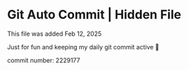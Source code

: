 # Git Auto Commit | Hidden File

This file was added Feb 12, 2025

Just for fun and keeping my daily git commit active 🤪

commit number: 2229177
